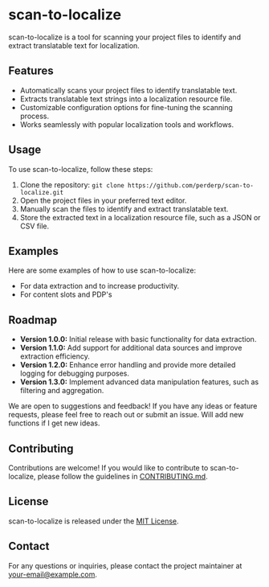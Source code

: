 # scan-to-localize

scan-to-localize is a tool for scanning your project files to identify and extract translatable text for localization.

## Features

- Automatically scans your project files to identify translatable text.
- Extracts translatable text strings into a localization resource file.
- Customizable configuration options for fine-tuning the scanning process.
- Works seamlessly with popular localization tools and workflows.

## Usage

To use scan-to-localize, follow these steps:

1. Clone the repository: `git clone https://github.com/perderp/scan-to-localize.git`
2. Open the project files in your preferred text editor.
3. Manually scan the files to identify and extract translatable text.
4. Store the extracted text in a localization resource file, such as a JSON or CSV file.

## Examples

Here are some examples of how to use scan-to-localize:

- For data extraction and to increase productivity. 
- For content slots and PDP's


## Roadmap

- **Version 1.0.0:** Initial release with basic functionality for data extraction.
- **Version 1.1.0:** Add support for additional data sources and improve extraction efficiency.
- **Version 1.2.0:** Enhance error handling and provide more detailed logging for debugging purposes.
- **Version 1.3.0:** Implement advanced data manipulation features, such as filtering and aggregation.

We are open to suggestions and feedback! If you have any ideas or feature requests, please feel free to reach out or submit an issue. Will add new functions if I get new ideas.


## Contributing

Contributions are welcome! If you would like to contribute to scan-to-localize, please follow the guidelines in [CONTRIBUTING.md](CONTRIBUTING.md).

## License

scan-to-localize is released under the [MIT License](LICENSE).

## Contact

For any questions or inquiries, please contact the project maintainer at your-email@example.com.
